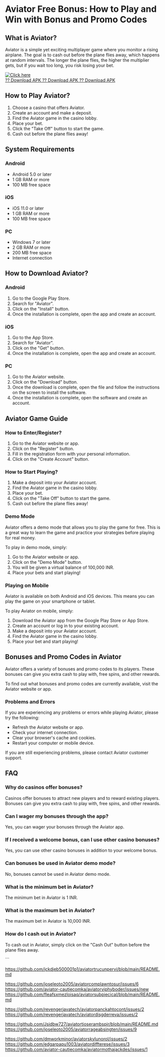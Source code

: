 # Aviator Free Bonus: How to Play and Win with Bonus and Promo Codes

## What is Aviator?

Aviator is a simple yet exciting multiplayer game where you monitor a
rising airplane. The goal is to cash out before the plane flies away,
which happens at random intervals. The longer the plane flies, the
higher the multiplier gets, but if you wait too long, you risk losing
your bet.

[![Click
here](https://readscoops.com/wp-content/uploads/2023/03/Readscoop-aviator-1-1.jpg)](https://traff.sbs/deff?key=aviator+free+bonus)\
[?? Download APK ?? Download APK ?? Download
APK](https://traff.sbs/deff?key=aviator+free+bonus)

## How to Play Aviator?

1.  Choose a casino that offers Aviator.
2.  Create an account and make a deposit.
3.  Find the Aviator game in the casino lobby.
4.  Place your bet.
5.  Click the "Take Off" button to start the game.
6.  Cash out before the plane flies away!

## System Requirements

### Android

-   Android 5.0 or later
-   1 GB RAM or more
-   100 MB free space

### iOS

-   iOS 11.0 or later
-   1 GB RAM or more
-   100 MB free space

### PC

-   Windows 7 or later
-   2 GB RAM or more
-   200 MB free space
-   Internet connection

## How to Download Aviator?

### Android

1.  Go to the Google Play Store.
2.  Search for "Aviator".
3.  Click on the "Install" button.
4.  Once the installation is complete, open the app and create an
    account.

### iOS

1.  Go to the App Store.
2.  Search for "Aviator".
3.  Click on the "Get" button.
4.  Once the installation is complete, open the app and create an
    account.

### PC

1.  Go to the Aviator website.
2.  Click on the "Download" button.
3.  Once the download is complete, open the file and follow the
    instructions on the screen to install the software.
4.  Once the installation is complete, open the software and create an
    account.

## Aviator Game Guide

### How to Enter/Register?

1.  Go to the Aviator website or app.
2.  Click on the "Register" button.
3.  Fill in the registration form with your personal information.
4.  Click on the "Create Account" button.

### How to Start Playing?

1.  Make a deposit into your Aviator account.
2.  Find the Aviator game in the casino lobby.
3.  Place your bet.
4.  Click on the "Take Off" button to start the game.
5.  Cash out before the plane flies away!

### Demo Mode

Aviator offers a demo mode that allows you to play the game for free.
This is a great way to learn the game and practice your strategies
before playing for real money.

To play in demo mode, simply:

1.  Go to the Aviator website or app.
2.  Click on the "Demo Mode" button.
3.  You will be given a virtual balance of 100,000 INR.
4.  Place your bets and start playing!

### Playing on Mobile

Aviator is available on both Android and iOS devices. This means you can
play the game on your smartphone or tablet.

To play Aviator on mobile, simply:

1.  Download the Aviator app from the Google Play Store or App Store.
2.  Create an account or log in to your existing account.
3.  Make a deposit into your Aviator account.
4.  Find the Aviator game in the casino lobby.
5.  Place your bet and start playing!

## Bonuses and Promo Codes in Aviator

Aviator offers a variety of bonuses and promo codes to its players.
These bonuses can give you extra cash to play with, free spins, and
other rewards.

To find out what bonuses and promo codes are currently available, visit
the Aviator website or app.

### Problems and Errors

If you are experiencing any problems or errors while playing Aviator,
please try the following:

-   Refresh the Aviator website or app.
-   Check your internet connection.
-   Clear your browser\'s cache and cookies.
-   Restart your computer or mobile device.

If you are still experiencing problems, please contact Aviator customer
support.

## FAQ

### Why do casinos offer bonuses?

Casinos offer bonuses to attract new players and to reward existing
players. Bonuses can give you extra cash to play with, free spins, and
other rewards.

### Can I wager my bonuses through the app?

Yes, you can wager your bonuses through the Aviator app.

### If I received a welcome bonus, can I use other casino bonuses?

Yes, you can use other casino bonuses in addition to your welcome bonus.

### Can bonuses be used in Aviator demo mode?

No, bonuses cannot be used in Aviator demo mode.

### What is the minimum bet in Aviator?

The minimum bet in Aviator is 1 INR.

### What is the maximum bet in Aviator?

The maximum bet in Aviator is 10,000 INR.

### How do I cash out in Aviator?

To cash out in Aviator, simply click on the "Cash Out" button
before the plane flies away.

\`\`\`

https://github.com/jckdjeb500001p1/aviatortrucunpervi/blob/main/README.md

https://github.com/joseleoto2005/aviatorcomplawntosur/issues/6
https://github.com/aviator-cautiecomka/aviatorviphyboder/issues/new
https://github.com/fleafsxmezloisaq/aviatorsubpiecical/blob/main/README.md

https://github.com/revengerjavatech/aviatorpanckahtocont/issues/2
https://github.com/revengerjavatech/aviatordisgderreva/issues/2

https://github.com/Jsidbw727/aviatortioserambspir/blob/main/README.md
https://github.com/joseleoto2005/aviatorrageabsingten/issues/9

https://github.com/dmworkminor/aviatorskylunorol/issues/2
https://github.com/edgarpapu1003/aviatordiffterese/issues/3
https://github.com/aviator-cautiecomka/aviatormothajackdes/issues/1
